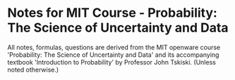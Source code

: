 # Notes for MIT Course - Probability: The Science of Uncertainty and Data


All notes, formulas, questions are derived from the MIT openware course 'Probability: The Science of Uncertainty and Data' and its accompanying textbook 'Introduction to Probability' by Professor John Tskiski. (Unless noted otherwise.)
